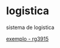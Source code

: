 # logistica
sistema de logistica

[exemplo - rg3915](https://rg3915.github.io/orcamentos-vuejs/#/dashboard)
